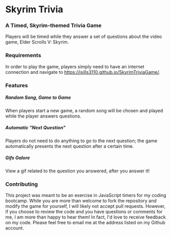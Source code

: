 # Skyrim Trivia

### A Timed, Skyrim-themed Trivia Game
Players will be timed while they answer a set of questions about the video game, Elder Scrolls V: Skyrim.

### Requirements
In order to play the game, players simply need to have an internet connection and navigate to https://jsills3110.github.io/SkyrimTriviaGame/.

### Features

##### Random Song, Game to Game
When players start a new game, a random song will be chosen and played while the player answers questions.

##### Automatic "Next Question"
Players do not need to do anything to go to the next question; the game automatically presents the next question after a certain time.

##### Gifs Galore
View a gif related to the question you answered, after you answer it!

### Contributing

This project was meant to be an exercise in JavaScript timers for my coding bootcamp. While you are more than welcome to fork the 
repository and modify the game for yourself, I will likely not accept pull requests. However, if you choose to review the
code and you have questions or comments for me, I am more than happy to hear them! In fact, I'd love to receive feedback on 
my code. Please feel free to email me at the address listed on my Github account.
